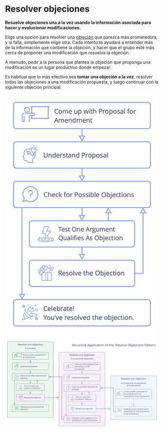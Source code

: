 # Resolver objeciones

<summary>
<strong>Resuelve objeciones una a la vez usando la información asociada para hacer y evolucionar modificaciones.</strong>
</summary>

Elige una opción para resolver una [objeción](glossary:objection) que parezca más prometedora, y si falla, simplemente elige otra. Cada intento te ayudará a entender más de la información que contiene la objeción, y hacer que el grupo esté más cerca de proponer una modificación que resuelva la objeción.

A menudo, pedir a la persona que plantea la objeción que proponga una modificación es un lugar productivo donde empezar.

Es habitual que lo más efectivo sea **tomar una objeción a la vez**, resolver todas las objeciones a una modificación propuesta, y luego continuar con la siguiente objeción principal.

![Algunas opciones para resolver objeciones](img/agreements/resolve-objections.png)

![Un proceso para resolver objeciones](img/agreements/resolve-objections-process.png)
